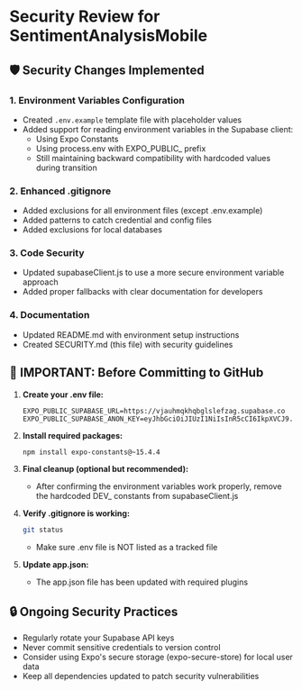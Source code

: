 # Security Review for SentimentAnalysisMobile

## 🛡️ Security Changes Implemented

### 1. Environment Variables Configuration
- Created `.env.example` template file with placeholder values
- Added support for reading environment variables in the Supabase client:
  - Using Expo Constants
  - Using process.env with EXPO_PUBLIC_ prefix
  - Still maintaining backward compatibility with hardcoded values during transition

### 2. Enhanced .gitignore 
- Added exclusions for all environment files (except .env.example)
- Added patterns to catch credential and config files
- Added exclusions for local databases

### 3. Code Security
- Updated supabaseClient.js to use a more secure environment variable approach
- Added proper fallbacks with clear documentation for developers

### 4. Documentation
- Updated README.md with environment setup instructions
- Created SECURITY.md (this file) with security guidelines

## 🚨 IMPORTANT: Before Committing to GitHub

1. **Create your .env file:**
   ```
   EXPO_PUBLIC_SUPABASE_URL=https://vjauhmqkhqbglslefzag.supabase.co
   EXPO_PUBLIC_SUPABASE_ANON_KEY=eyJhbGciOiJIUzI1NiIsInR5cCI6IkpXVCJ9.eyJpc3MiOiJzdXBhYmFzZSIsInJlZiI6InZqYXVobXFraHFiZ2xzbGVmemFnIiwicm9sZSI6ImFub24iLCJpYXQiOjE3NDA3NTUwNzAsImV4cCI6MjA1NjMzMTA3MH0.JUfuId1IM3omJ2Pfv3Afty_5GFG2kzDoADqcXvs7iTY
   ```

2. **Install required packages:**
   ```bash
   npm install expo-constants@~15.4.4
   ```

3. **Final cleanup (optional but recommended):**
   - After confirming the environment variables work properly, remove the hardcoded DEV_ constants from supabaseClient.js

4. **Verify .gitignore is working:**
   ```bash
   git status
   ```
   - Make sure .env file is NOT listed as a tracked file

5. **Update app.json:**
   - The app.json file has been updated with required plugins

## 🔒 Ongoing Security Practices

- Regularly rotate your Supabase API keys
- Never commit sensitive credentials to version control
- Consider using Expo's secure storage (expo-secure-store) for local user data
- Keep all dependencies updated to patch security vulnerabilities
